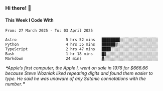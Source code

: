 ### Hi there! 👋

#### This Week I Code With
<!--START_SECTION:waka-->

```txt
From: 27 March 2025 - To: 03 April 2025

Astro                      5 hrs 52 mins   ████████░░░░░░░░░░░░░░░░░   32.64 %
Python                     4 hrs 35 mins   ██████▒░░░░░░░░░░░░░░░░░░   25.54 %
TypeScript                 2 hrs 47 mins   ████░░░░░░░░░░░░░░░░░░░░░   15.54 %
Bash                       1 hr 18 mins    █▓░░░░░░░░░░░░░░░░░░░░░░░   07.23 %
Markdown                   24 mins         ▓░░░░░░░░░░░░░░░░░░░░░░░░   02.27 %
```

<!--END_SECTION:waka-->

<!--STARTS_HERE_QUOTE_README-->
<i>❝Apple’s first computer, the Apple I, went on sale in 1976 for $666.66 because Steve Wozniak liked repeating digits and found them easier to type. He said he was unaware of any Satanic connotations with the number.❞</i>
<!--ENDS_HERE_QUOTE_README-->
